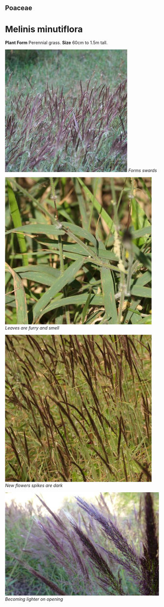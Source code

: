 ## Poaceae
# Melinis minutiflora

**Plant Form** Perennial grass. **Size** 60cm to 1.5m tall.


![Forms swards](103018_P1230306.jpg)
   *Forms swards* 

![Leaves are furry and smell](90769_P1189610.jpg)
   *Leaves are furry and smell* 

![New flowers spikes are dark](88450_P1233182.jpg)
   *New flowers spikes are dark* 

![Becoming lighter on opening](6854_P1210748.jpg)
   *Becoming lighter on opening* 

